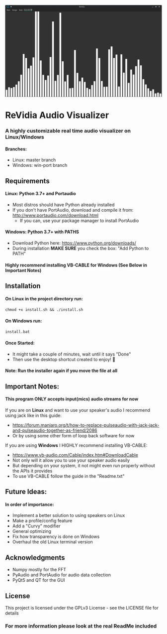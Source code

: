 ![Preview](Preview.png)
# ReVidia Audio Visualizer
### A highly customizable real time audio visualizer on Linux/Windows
#### Branches:
- Linux: master branch
- Windows: win-port branch 
## Requirements
#### Linux: Python 3.7+ and Portaudio

- Most distros should have Python already installed
- If you don't have PortAudio, download and compile it from:
http://www.portaudio.com/download.html
  - If you can, use your package manager to install PortAudio

#### Windows: Python 3.7+ with PATHS
- Download Python here: https://www.python.org/downloads/
- During installation **MAKE SURE** you check the box: "Add Python to PATH"

#### Highly recommend installing VB-CABLE for Windows (See Below in Important Notes)

## Installation
#### On Linux in the project directory run:
```
chmod +x install.sh && ./install.sh
```
#### On Windows run:
```
install.bat
```
#### Once Started:
- It might take a couple of minutes, wait until it says "Done"
- Then use the desktop shortcut created to enjoy! 🎉
#### Note: Run the installer again if you move the file at all

## Important Notes:
#### This program ONLY accepts input(mics) audio streams for now

If you are on **Linux** and want to use your speaker's audio I recommend using jack like in this guide:
- https://forum.manjaro.org/t/how-to-replace-pulseaudio-with-jack-jack-and-pulseaudio-together-as-friend/2086
- Or by using some other form of loop back software for now
  
If you are using **Windows** I HIGHLY recommend installing VB-CABLE:
- https://www.vb-audio.com/Cable/index.htm#DownloadCable  
- Not only will it allow you to use your speaker audio easily
- But depending on your system, it not might even run properly without the APIs it provides
- To use VB-CABLE follow the guide in the "Readme.txt"
  
## Future Ideas:
#### In order of importance:
- Implement a better solution to using speakers on Linux
- Make a profile/config feature
- Add a "Curvy" modifier
- General optimizing
- Fix how transparency is done on Windows
- Overhaul the old Linux terminal version

## Acknowledgments
- Numpy mostly for the FFT
- PyAudio and PortAudio for audio data collection
- PyQt5 and QT for the GUI

 ## License
This project is licensed under the GPLv3 License - see the LICENSE file for details

### For more information please look at the real ReadMe included
